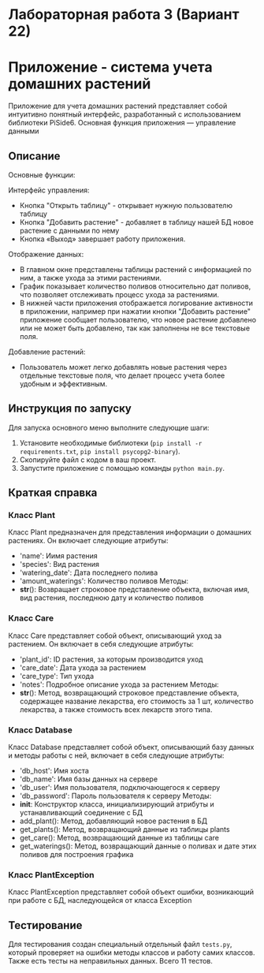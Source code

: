 # Лабораторная работа 3 (Вариант 22)

# Приложение - система учета домашних растений

Приложение для учета домашних растений представляет собой интуитивно понятный интерфейс, разработанный с использованием библиотеки PiSide6. Основная функция приложения — управление данными

## Описание 
Основные функции:

Интерфейс управления:
- Кнопка "Открыть таблицу" - открывает нужную пользователю таблицу
- Кнопка "Добавить растение" - добавляет в таблицу нашей БД новое растение с данными по нему
- Кнопка «Выход» завершает работу приложения.

Отображение данных:
- В главном окне представлены таблицы растений с информацией по ним, а также ухода за этими растениями.
- График показывает количество поливов относительно дат поливов, что позволяет отслеживать процесс ухода за растениями.
- В нижней части приложения отображается логирование активности в приложении, например при нажатии кнопки "Добавить растение" приложение сообщает пользователю, что новое растение добавлено или не может быть добавлено, так как заполнены не все текстовые поля.

Добавление растений:
- Пользователь может легко добавлять новые растения через отдельные текстовые поля, что делает процесс учета более удобным и эффективным.

## Инструкция по запуску
Для запуска основного меню выполните следующие шаги:
1. Установите необходимые библиотеки (`pip install -r requirements.txt`, `pip install psycopg2-binary`).
2. Скопируйте файл с кодом в ваш проект.
3. Запустите приложение с помощью команды `python main.py`.

## Краткая справка

### Класс Plant
Класс Plant предназначен для представления информации о домашних растениях. Он включает следующие атрибуты:
- 'name': Иимя растения
- 'species': Вид растения
- 'watering_date': Дата последнего полива
- 'amount_waterings': Количество поливов
Методы:
- __str__(): Возвращает строковое представление объекта, включая имя, вид растения, последнюю дату и количество поливов

### Класс Care
Класс Care представляет собой объект, описывающий уход за растением. Он включает в себя следующие атрибуты:
- 'plant_id': ID растения, за которым производится уход
- 'care_date': Дата ухода за растением
- 'care_type': Тип ухода
- 'notes': Подробное описание ухода за растением
Методы:
- __str__(): Метод, возвращающий строковое представление объекта, содержащее название лекарства, его стоимость за 1 шт, количество лекарства, а также стоимость всех лекарств этого типа.

### Класс Database
Класс Database представляет собой объект, описывающий базу данных и методы работы с ней, включает в себя следующие атрибуты:
- 'db_host': Имя хоста
- 'db_name': Имя базы данных на сервере
- 'db_user': Имя пользователя, подключающегося к серверу
- 'db_password': Пароль пользователя к серверу
Методы:
- __init__: Конструктор класса, инициализирующий атрибуты и устанавливающий соединение с БД
- add_plant(): Метод, добавляющий новое растения в БД
- get_plants(): Метод, возвращающий данные из таблицы plants
- get_care(): Метод, возвращающий данные из таблицы care
- get_waterings(): Метод, возвращающий данные о поливах и дате этих поливов для построения графика

### Класс PlantException

Класс PlantException представляет собой объект ошибки, возникающий при работе с БД, наследующейся от класса Exception

## Тестирование
Для тестирования создан специальный отдельный файл `tests.py`, который проверяет на ошибки методы классов и работу самих классов. Также есть тесты на неправильных данных. Всего 11 тестов.
